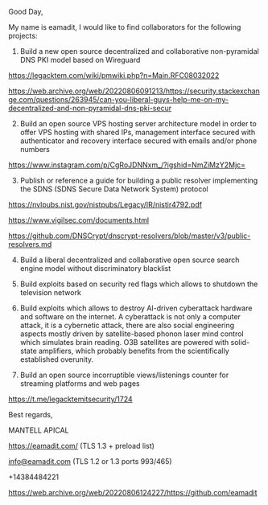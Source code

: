 Good Day,


My name is eamadit, I would like to find collaborators for the following projects:

1. Build a new open source decentralized and collaborative non-pyramidal DNS PKI model based on Wireguard

https://legacktem.com/wiki/pmwiki.php?n=Main.RFC08032022

https://web.archive.org/web/20220806091213/https://security.stackexchange.com/questions/263945/can-you-liberal-guys-help-me-on-my-decentralized-and-non-pyramidal-dns-pki-secur


2. Build an open source VPS hosting server architecture model in order to offer VPS hosting with shared IPs, management interface secured with authenticator and recovery interface secured with emails and/or phone numbers

https://www.instagram.com/p/CgRoJDNNxm_/?igshid=NmZiMzY2Mjc=

3. Publish or reference a guide for building a public resolver implementing the SDNS (SDNS Secure Data Network System) protocol

https://nvlpubs.nist.gov/nistpubs/Legacy/IR/nistir4792.pdf

https://www.vigilsec.com/documents.html

https://github.com/DNSCrypt/dnscrypt-resolvers/blob/master/v3/public-resolvers.md

4. Build a liberal decentralized and collaborative open source search engine model without discriminatory blacklist

5. Build exploits based on security red flags which allows to shutdown the television network

6. Build exploits which allows to destroy AI-driven cyberattack hardware and software on the internet. A cyberattack is not only a computer attack, it is a cybernetic attack, there are also social engineering aspects mostly driven by satellite-based phonon laser mind control which simulates brain reading. O3B satellites are powered with solid-state amplifiers, which probably benefits from the scientifically established overunity.

7. Build an open source incorruptible views/listenings counter for streaming platforms and web pages

https://t.me/legacktemitsecurity/1724


Best regards,


MANTELL APICAL

https://eamadit.com/ (TLS 1.3 + preload list)

info@eamadit.com (TLS 1.2 or 1.3 ports 993/465)

+14384484221


https://web.archive.org/web/20220806124227/https://github.com/eamadit
